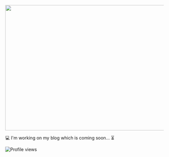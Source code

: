 <div align="center">
	<p>
		<img src="https://raw.githubusercontent.com/aliataf/aliataf/master/header.svg" width="800" height="400">
	</p>
</div>

<p>
	💻 I'm working on my blog which is coming soon... ⏳
</p>

<p align="left">
  <img src="https://komarev.com/ghpvc/?username=aliataf" alt="Profile views" />
</p>
